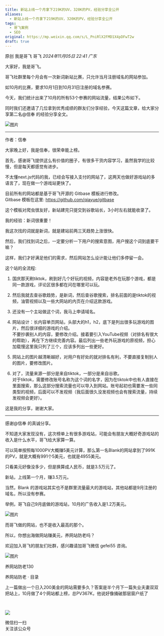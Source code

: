 ```yaml
---
title: 新站上线一个月拿下219K的UV，320K的PV，经验分享全公开
aliases:
  - 新站上线一个月拿下219K的UV，320K的PV，经验分享全公开
tags:
  - 哥飞案例
  - SEO
original: https://mp.weixin.qq.com/s/L_PniRlX2FMD1X4pDFwT2w
draft: true
---
```

原创 我是哥飞 哥飞 _2024年11月05日 22:41_ _广东_

大家好，我是哥飞。

哥飞社群里每个月会有一次新词新站比赛，只允许当月注册域名的网站参加。

如10月的比赛，要求10月1日到10月31日注册的域名参赛。

今天，我们统计出来了10月的所有53个参赛的网站流量，结果公布如下。

同时我们还邀请了几位拿到优秀成绩的群友们分享经验，今天这篇文章，给大家分享第二名@信奉 的经验分享全文。  

![图片](https://mmbiz.qpic.cn/sz_mmbiz_png/LBrX00GQeicscOxWclMzCHiaT6HT9icxOhayQV4XO1yDHJ6kMEK6cu3rMZBGEQnM8h3Bicl1Q3V7a2xt0M3gib8uo8Q/640?wx_fmt=png&from=appmsg&tp=webp&wxfrom=5&wx_lazy=1&wx_co=1)

  

---

  

作者：信奉  

大家晚上好，我是信奉，很荣幸能上榜。

首先，感谢哥飞提供这么有价值的圈子，有很多干货内容学习，虽然我学的比较慢，但是每天都感觉有进步。

不太懂next.js代码的我，已经会写接入支付的网站了，这两天也做好游戏站的多语言了，现在做一个游戏站更快了。

目前所有的网站都是基于哥飞开源的 Gitbase 模板进行修改。  
Gitbase 模板在这里: https://github.com/qiayue/gitbase

这个模板对爬虫很友好，新站建完只提交到谷歌站长，3小时左右就能收录了。

我的经验：新词很重要！

我这次找的词就是新词，就是建站前两三天趋势上涨很快。

然后，我们找到词之后，一定要分析一下用户的搜索意图，用户搜这个词到底要干嘛？

这样，我们才好满足他们的需求，然后网站怎么设计能让他们多停留一会。

这个站的全流程:

1. 国庆那天刷tiktok，刷到好几个好玩的视频，内容是老外在玩那个游戏，都是同一款游戏，评论区很多都在问在哪里可以玩。

2. 然后我就去查谷歌趋势，是新词，然后查谷歌搜索，排名前面的是tiktok的视频，油管视频以及一些大网站的内页在介绍这款游戏。

3. 还没有一个主站做这个词，我马上申请域名。

4. 网站设计：长内容单页网站，头部大的h1，h2，底下是列出很多玩游戏的图片，然后很详细的游戏的介绍。  
不要抄袭别人的内容，要修改介绍。接着要引入YouTube视频（对排名有很大的帮助），再在下方继续完善内容。最后列出一些老外玩游戏的原视频，担心加载慢这里我只列了三个，应该多列出一些更好。

5. 网站上的图片越清晰越好，对用户有好处的就对排名有利，不要直接复制别人的图片，要修改图片。

6. 对了，流量来源一部分是来自tiktok，一部分是来自谷歌。  
对于tiktok，需要修改账号名称为这个词的名字，因为在tiktok中也有人直接在里面搜索，那么这部分搜索流量也可以导入到网站。账号起初也需要发一些同类型的视频，后面可以不发视频（我后面很久没发视频也会有搜索流量，持续发视频会更好）。

这是我的分享，谢谢大家。

---

  
感谢@信奉 的真诚分享。

不知道大家发现没有，这次榜单上有很多游戏站，可能会有朋友大概好奇游戏站的收入是什么水平，哥飞给大家算一算。

可以简单按照每1000PV大概赚5美元计算，那么第一名Blank的网站拿到了991K的PV，就是大概有991个5美元，也就是4955美元。  

只看美元好像没多少，但是换算成人民币，就是3.5万元了。

新站，上线第一个月，赚3.5万元。  

当然，Blank 的游戏站其实也不是群里流量最大的游戏站，其他站都是9月注册的域名，所以没有参赛。  

举例，哥飞自己9月底做的游戏站，10月的广告收入是1.2万美元。

![图片](https://mmbiz.qpic.cn/sz_mmbiz_png/LBrX00GQeicscOxWclMzCHiaT6HT9icxOhay6uUc8DBQTpeVTTJ5WWWl9a4N4FJjicGDBHWeCTJpmenMibKpBa7VU3A/640?wx_fmt=png&from=appmsg&tp=webp&wxfrom=5&wx_lazy=1&wx_co=1)

而哥飞做的网站，也不是收入最高的那个。

所以，你想出海做网站赚美元，养网站防老吗？  

欢迎加入哥飞的朋友们社群，感兴趣请加哥飞微信 gefei55 咨询。  

![图片](https://mmbiz.qpic.cn/sz_mmbiz_png/LBrX00GQeictBZu70ibC6gFawdHEVI2eaUXKB7IwdQhmUicdQKY67iczMpHPwKLDVZd53ftRqibNf2M35HkErsoBu3A/640?wx_fmt=png&tp=webp&wxfrom=5&wx_lazy=1&wx_co=1)

  

养网站防老130

养网站防老 · 目录

上一篇做出一个日入200美金的网站需要多久？答案是半个月下一篇失业夫妻双双把站上，10月做了4个网站都上榜，总PV367K，他说好像捅破那层窗户纸了

​

![](https://mp.weixin.qq.com/mp/qrcode?scene=10000004&size=102&__biz=MjM5OTIzMzYyMA==&mid=2650083881&idx=1&sn=78c88903b85ca2b6269530f074e33b5f&send_time=)

微信扫一扫  
关注该公众号